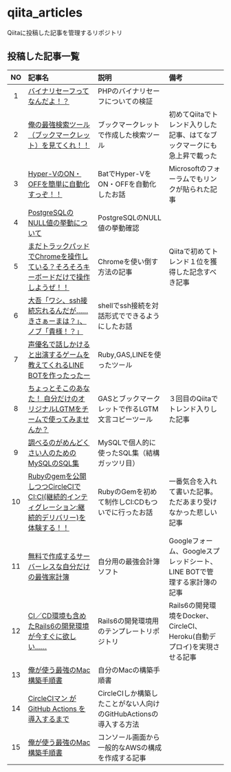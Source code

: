 # qiita_articles

Qiitaに投稿した記事を管理するリポジトリ

## 投稿した記事一覧

| NO | 記事名                                                                                                                                                      | 説明                                                              | 備考                                                                     |
|:--:|:------------------------------------------------------------------------------------------------------------------------------------------------------------|:------------------------------------------------------------------|:-------------------------------------------------------------------------|
|  1 | [バイナリセーフってなんだよ！？](https://qiita.com/dodonki1223/items/e3d2c4a032b129e1f6ce)                                                                  | PHPのバイナリセーフについての検証                                 |                                                                          |
|  2 | [俺の最強検索ツール（ブックマークレット）を見てくれ！！](https://qiita.com/dodonki1223/items/65994102c51ef9e755f5)                                          | ブックマークレットで作成した検索ツール                            | 初めてQiitaでトレンド入りした記事、はてなブックマークにも急上昇で載った  |
|  3 | [Hyper-VのON・OFFを簡単に自動化すっぞ！！](https://qiita.com/dodonki1223/items/75bd5171e2f2193c9977)                                                        | BatでHyper-VをON・OFFを自動化したお話                             | Microsoftのフォーラムでもリンクが貼られた記事                            |
|  4 | [PostgreSQLのNULL値の挙動について](https://qiita.com/dodonki1223/items/9d68ac130264d65e1e39)                                                                | PostgreSQLのNULL値の挙動確認                                      |                                                                          |
|  5 | [まだトラックパッドでChromeを操作している？そろそろキーボードだけで操作しようぜ！！](https://qiita.com/dodonki1223/items/205a937c21030d1a511e)              | Chromeを使い倒す方法の記事                                        | Qiitaで初めてトレンド１位を獲得した記念すべき記事                        |
|  6 | [大吾「ワシ、ssh接続忘れるんだが……きさぁーまは？」、ノブ「貴様！？」](https://qiita.com/dodonki1223/items/16c0907a94dbb605a0fb)                           | shellでssh接続を対話形式でできるようにしたお話                    |                                                                          |
|  7 | [声優名で話しかけると出演するゲームを教えてくれるLINE BOTを作ったったー](https://qiita.com/dodonki1223/items/7dce0a72fb2b23462662)                          | Ruby,GAS,LINEを使ったツール                                       |                                                                          |
|  8 | [ちょっとそこのあなた！ 自分だけのオリジナルLGTMをチームで使ってみませんか？](https://qiita.com/dodonki1223/items/946f0204ba37c7029ad7)                     | GASとブックマークレットで作るLGTM文言コピーツール                 | ３回目のQiitaでトレンド入りした記事                                      |
|  9 | [調べるのがめんどくさい人のためのMySQLのSQL集](https://qiita.com/dodonki1223/items/776a3520e45626773c60)                                                    | MySQLで個人的に使ったSQL集（結構ガッツリ目）                      |                                                                          |
| 10 | [Rubyのgemを公開しつつCircleCIでCI:CI(継続的インティグレーション:継続的デリバリー)を体験する！！](https://qiita.com/dodonki1223/items/c94f5b185fd5fa815bb1) | RubyのGemを初めて制作しCI:CDもついでに行ったお話                  | 一番気合を入れて書いた記事。ただあまり受けなかった悲しい記事             |
| 11 | [無料で作成するサーバーレスな自分だけの最強家計簿](https://qiita.com/dodonki1223/items/3691506fb3eaf22d68d0)                                                | 自分用の最強会計簿ソフト                                          | Googleフォーム、Googleスプレッドシート、LINE BOTで管理する家計簿の記事   |
| 12 | [CI／CD環境も含めたRails6の開発環境が今すぐに欲しい……](https://qiita.com/dodonki1223/items/bf818da50c49080138ab)                                          | Rails6の開発環境用のテンプレートリポジトリ                        | Rails6の開発環境をDocker、CircleCI、Heroku(自動デプロイ)を実現させる記事 |
| 13 | [俺が使う最強のMac構築手順書](https://qiita.com/dodonki1223/items/2bb296111e561c93035e)                                                                     | 自分のMacの構築手順書                                             |                                                                          |
| 14 | [CircleCIマン が GitHub Actions を導入するまで](https://qiita.com/dodonki1223/items/5675bf17f422cfed8e3d)                                                   | CircleCIしか構築したことがない人向けのGitHubActionsの導入する方法 |                                                                          |
| 15 | [俺が使う最強のMac構築手順書](https://qiita.com/dodonki1223/items/2bb296111e561c93035e)                                                                     | コンソール画面から一般的なAWSの構成を作成する記事                 |                                                                          |
